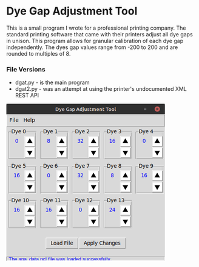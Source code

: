 # Dye Gap Adjustment Tool
This is a small program I wrote for a professional printing company. The standard printing software that came with their printers adjust all dye gaps in unison. This program allows for granular calibration of each dye gap independently. The dyes gap values range from -200 to 200 and are rounded to multiples of 8.

### File Versions
- dgat.py - is the main program
- dgat2.py - was an attempt at using the printer's undocumented XML REST API

![ui](/images/ui.png)
